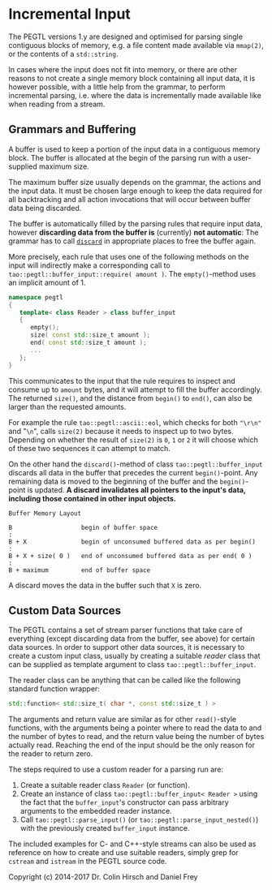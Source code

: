 # Incremental Input

The PEGTL versions 1.y are designed and optimised for parsing single contiguous blocks of memory, e.g. a file content made available via `mmap(2)`, or the contents of a `std::string`.

In cases where the input does not fit into memory, or there are other reasons to not create a single memory block containing all input data, it is however possible, with a little help from the grammar, to perform incremental parsing, i.e. where the data is incrementally made available like when reading from a stream.

## Grammars and Buffering

A buffer is used to keep a portion of the input data in a contiguous memory block.
The buffer is allocated at the begin of the parsing run with a user-supplied maximum size.

The maximum buffer size usually depends on the grammar, the actions and the input data.
It must be chosen large enough to keep the data required for all backtracking and all action invocations that will occur between buffer data being discarded.

The buffer is automatically filled by the parsing rules that require input data, however **discarding data from the buffer is** (currently) **not automatic**:
The grammar has to call [`discard`](Rule-Reference.md#discard) in appropriate places to free the buffer again.

More precisely, each rule that uses one of the following methods on the input will indirectly make a corresponding call to `tao::pegtl::buffer_input::require( amount )`. The `empty()`-method uses an implicit amount of 1.

```c++
namespace pegtl
{
   template< class Reader > class buffer_input
   {
      empty();
      size( const std::size_t amount );
      end( const std::size_t amount );
      ...
   };
}
```

This communicates to the input that the rule requires to inspect and consume up to `amount` bytes, and it will attempt to fill the buffer accordingly.
The returned `size()`, and the distance from `begin()` to `end()`, can also be larger than the requested amounts.

For example the rule `tao::pegtl::ascii::eol`, which checks for both `"\r\n"` and "`\n`", calls `size(2)` because it needs to inspect up to two bytes.
Depending on whether the result of `size(2)` is `0`, `1` or `2` it will choose which of these two sequences it can attempt to match.

On the other hand the `discard()`-method of class `tao::pegtl::buffer_input` discards all data in the buffer that precedes the current `begin()`-point.
Any remaining data is moved to the beginning of the buffer and the `begin()`-point is updated.
**A discard invalidates all pointers to the input's data, including those contained in other input objects.**

```
Buffer Memory Layout

B                   begin of buffer space
:
B + X               begin of unconsumed buffered data as per begin()
:
B + X + size( 0 )   end of unconsumed buffered data as per end( 0 )
:
B + maximum         end of buffer space
```

A discard moves the data in the buffer such that `X` is zero.

## Custom Data Sources

The PEGTL contains a set of stream parser functions that take care of everything (except discarding data from the buffer, see above) for certain data sources.
In order to support other data sources, it is necessary to create a custom input class, usually by creating a suitable *reader* class that can be supplied as template argument to class `tao::pegtl::buffer_input`.

The reader class can be anything that can be called like the following standard function wrapper:

```c++
std::function< std::size_t( char *, const std::size_t ) >
```

The arguments and return value are similar as for other `read()`-style functions, with the arguments being a pointer where to read the data to and the number of bytes to read, and the return value being the number of bytes actually read. Reaching the end of the input should be the only reason for the reader to return zero.

The steps required to use a custom reader for a parsing run are:

1. Create a suitable reader class `Reader` (or function).
2. Create an instance of class `tao::pegtl::buffer_input< Reader >` using the fact that the `buffer_input`'s constructor can pass arbitrary arguments to the embedded reader instance.
3. Call `tao::pegtl::parse_input()` (or `tao::pegtl::parse_input_nested()`) with the previously created `buffer_input` instance.

The included examples for C- and C++-style streams can also be used as reference on how to create and use suitable readers, simply grep for `cstream` and `istream` in the PEGTL source code.

Copyright (c) 2014-2017 Dr. Colin Hirsch and Daniel Frey
